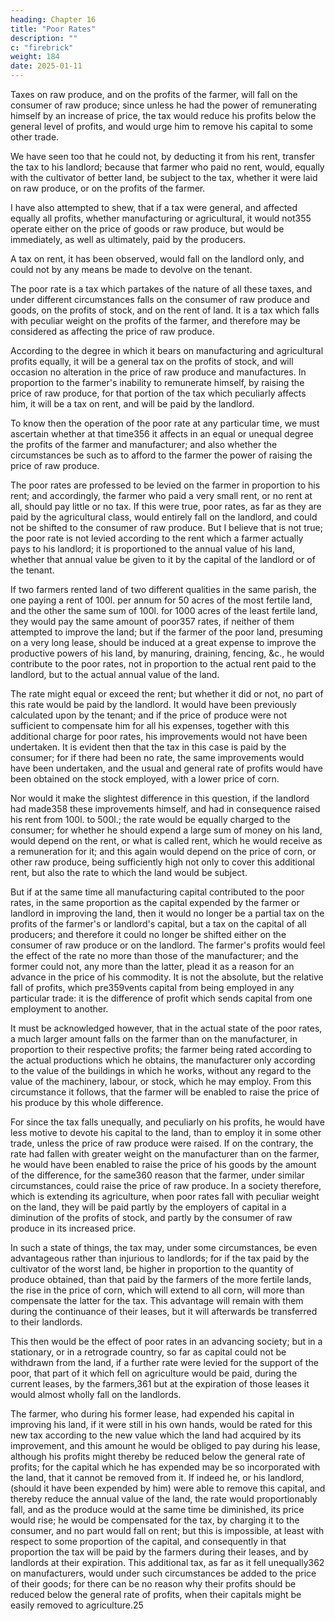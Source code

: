 ```yaml
---
heading: Chapter 16
title: "Poor Rates"
description: ""
c: "firebrick"
weight: 184
date: 2025-01-11
---
```




Taxes on raw produce, and on the profits of the farmer, will fall on the consumer of raw produce; since unless he had the power of remunerating himself by an increase of price, the tax would reduce his profits below the general level of profits, and would urge him to remove his capital to some other trade.

We have seen too that he could not, by deducting it from his rent, transfer the tax to his landlord; because that farmer who paid no rent, would, equally with the cultivator of better land, be subject to the tax, whether it were laid on raw produce, or on the profits of the farmer.

I have also attempted to shew, that if a tax were general, and affected equally all profits, whether manufacturing or agricultural, it would not355 operate either on the price of goods or raw produce, but would be immediately, as well as ultimately, paid by the producers.

A tax on rent, it has been observed, would fall on the landlord only, and could not by any means be made to devolve on the tenant.

The poor rate is a tax which partakes of the nature of all these taxes, and under different circumstances falls on the consumer of raw produce and goods, on the profits of stock, and on the rent of land. It is a tax which falls with peculiar weight on the profits of the farmer, and therefore may be considered as affecting the price of raw produce. 

According to the degree in which it bears on manufacturing and agricultural profits equally, it will be a general tax on the profits of stock, and will occasion no alteration in the price of raw produce and manufactures. In proportion to the farmer's inability to remunerate himself, by raising the price of raw produce, for that portion of the tax which peculiarly affects him, it will be a tax on rent, and will be paid by the landlord.

To know then the operation of the poor rate at any particular time, we must ascertain whether at that time356 it affects in an equal or unequal degree the profits of the farmer and manufacturer; and also whether the circumstances be such as to afford to the farmer the power of raising the price of raw produce.

The poor rates are professed to be levied on the farmer in proportion to his rent; and accordingly, the farmer who paid a very small rent, or no rent at all, should pay little or no tax. If this were true, poor rates, as far as they are paid by the agricultural class, would entirely fall on the landlord, and could not be shifted to the consumer of raw produce. But I believe that is not true; the poor rate is not levied according to the rent which a farmer actually pays to his landlord; it is proportioned to the annual value of his land, whether that annual value be given to it by the capital of the landlord or of the tenant.

If two farmers rented land of two different qualities in the same parish, the one paying a rent of 100l. per annum for 50 acres of the most fertile land, and the other the same sum of 100l. for 1000 acres of the least fertile land, they would pay the same amount of poor357 rates, if neither of them attempted to improve the land; but if the farmer of the poor land, presuming on a very long lease, should be induced at a great expense to improve the productive powers of his land, by manuring, draining, fencing, &c., he would contribute to the poor rates, not in proportion to the actual rent paid to the landlord, but to the actual annual value of the land.

The rate might equal or exceed the rent; but whether it did or not, no part of this rate would be paid by the landlord. It would have been previously calculated upon by the tenant; and if the price of produce were not sufficient to compensate him for all his expenses, together with this additional charge for poor rates, his improvements would not have been undertaken. It is evident then that the tax in this case is paid by the consumer; for if there had been no rate, the same improvements would have been undertaken, and the usual and general rate of profits would have been obtained on the stock employed, with a lower price of corn.

Nor would it make the slightest difference in this question, if the landlord had made358 these improvements himself, and had in consequence raised his rent from 100l. to 500l.; the rate would be equally charged to the consumer; for whether he should expend a large sum of money on his land, would depend on the rent, or what is called rent, which he would receive as a remuneration for it; and this again would depend on the price of corn, or other raw produce, being sufficiently high not only to cover this additional rent, but also the rate to which the land would be subject.

But if at the same time all manufacturing capital contributed to the poor rates, in the same proportion as the capital expended by the farmer or landlord in improving the land, then it would no longer be a partial tax on the profits of the farmer's or landlord's capital, but a tax on the capital of all producers; and therefore it could no longer be shifted either on the consumer of raw produce or on the landlord. The farmer's profits would feel the effect of the rate no more than those of the manufacturer; and the former could not, any more than the latter, plead it as a reason for an advance in the price of his commodity. It is not the absolute, but the relative fall of profits, which pre359vents capital from being employed in any particular trade: it is the difference of profit which sends capital from one employment to another.

It must be acknowledged however, that in the actual state of the poor rates, a much larger amount falls on the farmer than on the manufacturer, in proportion to their respective profits; the farmer being rated according to the actual productions which he obtains, the manufacturer only according to the value of the buildings in which he works, without any regard to the value of the machinery, labour, or stock, which he may employ. From this circumstance it follows, that the farmer will be enabled to raise the price of his produce by this whole difference. 

For since the tax falls unequally, and peculiarly on his profits, he would have less motive to devote his capital to the land, than to employ it in some other trade, unless the price of raw produce were raised. If on the contrary, the rate had fallen with greater weight on the manufacturer than on the farmer, he would have been enabled to raise the price of his goods by the amount of the difference, for the same360 reason that the farmer, under similar circumstances, could raise the price of raw produce. In a society therefore, which is extending its agriculture, when poor rates fall with peculiar weight on the land, they will be paid partly by the employers of capital in a diminution of the profits of stock, and partly by the consumer of raw produce in its increased price. 

In such a state of things, the tax may, under some circumstances, be even advantageous rather than injurious to landlords; for if the tax paid by the cultivator of the worst land, be higher in proportion to the quantity of produce obtained, than that paid by the farmers of the more fertile lands, the rise in the price of corn, which will extend to all corn, will more than compensate the latter for the tax. This advantage will remain with them during the continuance of their leases, but it will afterwards be transferred to their landlords.

This then would be the effect of poor rates in an advancing society; but in a stationary, or in a retrograde country, so far as capital could not be withdrawn from the land, if a further rate were levied for the support of the poor, that part of it which fell on agriculture would be paid, during the current leases, by the farmers,361 but at the expiration of those leases it would almost wholly fall on the landlords. 

The farmer, who during his former lease, had expended his capital in improving his land, if it were still in his own hands, would be rated for this new tax according to the new value which the land had acquired by its improvement, and this amount he would be obliged to pay during his lease, although his profits might thereby be reduced below the general rate of profits; for the capital which he has expended may be so incorporated with the land, that it cannot be removed from it. If indeed he, or his landlord, (should it have been expended by him) were able to remove this capital, and thereby reduce the annual value of the land, the rate would proportionably fall, and as the produce would at the same time be diminished, its price would rise; he would be compensated for the tax, by charging it to the consumer, and no part would fall on rent; but this is impossible, at least with respect to some proportion of the capital, and consequently in that proportion the tax will be paid by the farmers during their leases, and by landlords at their expiration. This additional tax, as far as it fell unequally362 on manufacturers, would under such circumstances be added to the price of their goods; for there can be no reason why their profits should be reduced below the general rate of profits, when their capitals might be easily removed to agriculture.25



